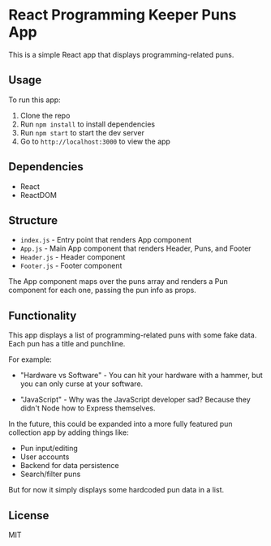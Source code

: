 # React Programming Keeper Puns App

This is a simple React app that displays programming-related puns.

## Usage

To run this app:

1. Clone the repo
2. Run `npm install` to install dependencies
3. Run `npm start` to start the dev server
4. Go to `http://localhost:3000` to view the app

## Dependencies

- React
- ReactDOM

## Structure

- `index.js` - Entry point that renders App component
- `App.js` - Main App component that renders Header, Puns, and Footer
- `Header.js` - Header component
- `Footer.js` - Footer component

The App component maps over the puns array and renders a Pun component for each one, passing the pun info as props.

## Functionality

This app displays a list of programming-related puns with some fake data. Each pun has a title and punchline.

For example:

- "Hardware vs Software" - You can hit your hardware with a hammer, but you can only curse at your software.

- "JavaScript" - Why was the JavaScript developer sad? Because they didn't Node how to Express themselves.

In the future, this could be expanded into a more fully featured pun collection app by adding things like:

- Pun input/editing
- User accounts
- Backend for data persistence
- Search/filter puns

But for now it simply displays some hardcoded pun data in a list.

## License

MIT
